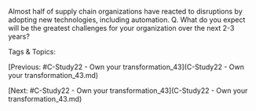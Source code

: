 Almost half of supply chain 
organizations have reacted to 
disruptions by adopting new 
technologies, including automation.
Q. What do you expect will be the greatest challenges for your organization over the next 2-3 years?

   Tags & Topics:
   

[Previous: #C-Study22 - Own your transformation_43](C-Study22 - Own your transformation_43.md)

[Next: #C-Study22 - Own your transformation_43](C-Study22 - Own your transformation_43.md)
